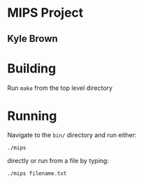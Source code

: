 # MIPS Project
## Kyle Brown

# Building

Run `make` from the top level directory

# Running

Navigate to the `bin/` directory and run either:
```
./mips
```
directly or run from a file by typing:
```
./mips filename.txt
```
